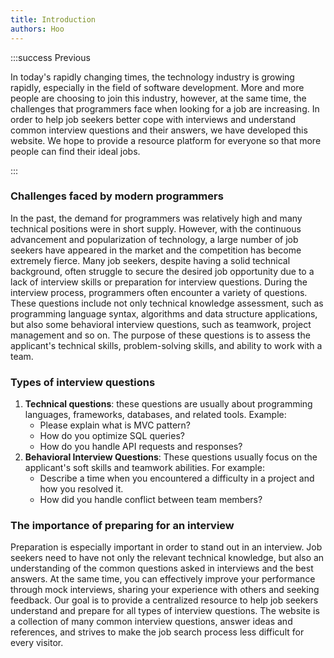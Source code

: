 ```yaml
---
title: Introduction
authors: Hoo
---
```





:::success Previous

In today's rapidly changing times, the technology industry is growing rapidly, especially in the field of software development. More and more people are choosing to join this industry, however, at the same time, the challenges that programmers face when looking for a job are increasing. In order to help job seekers better cope with interviews and understand common interview questions and their answers, we have developed this website. We hope to provide a resource platform for everyone so that more people can find their ideal jobs.

::: 

### Challenges faced by modern programmers

In the past, the demand for programmers was relatively high and many technical positions were in short supply. However, with the continuous advancement and popularization of technology, a large number of job seekers have appeared in the market and the competition has become extremely fierce. Many job seekers, despite having a solid technical background, often struggle to secure the desired job opportunity due to a lack of interview skills or preparation for interview questions.
During the interview process, programmers often encounter a variety of questions. These questions include not only technical knowledge assessment, such as programming language syntax, algorithms and data structure applications, but also some behavioral interview questions, such as teamwork, project management and so on. The purpose of these questions is to assess the applicant's technical skills, problem-solving skills, and ability to work with a team.
### Types of interview questions
1. **Technical questions**: these questions are usually about programming languages, frameworks, databases, and related tools. Example:
   - Please explain what is MVC pattern?
   - How do you optimize SQL queries?
   - How do you handle API requests and responses?
2. **Behavioral Interview Questions**: These questions usually focus on the applicant's soft skills and teamwork abilities. For example:
   - Describe a time when you encountered a difficulty in a project and how you resolved it.
   - How did you handle conflict between team members?
### The importance of preparing for an interview
Preparation is especially important in order to stand out in an interview. Job seekers need to have not only the relevant technical knowledge, but also an understanding of the common questions asked in interviews and the best answers. At the same time, you can effectively improve your performance through mock interviews, sharing your experience with others and seeking feedback.
Our goal is to provide a centralized resource to help job seekers understand and prepare for all types of interview questions. The website is a collection of many common interview questions, answer ideas and references, and strives to make the job search process less difficult for every visitor.



